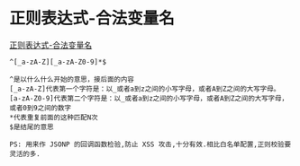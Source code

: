 # 正则表达式-合法变量名

[正则表达式-合法变量名](http://hi.baidu.com/congqian11919/item/b06878ec3bb4800c570f1d65)

```
^[_a-zA-Z][_a-zA-Z0-9]*$

^是以什么什么开始的意思，接后面的内容
[_a-zA-Z]代表第一个字符是：以_或者a到z之间的小写字母，或者A到Z之间的大写字母。
[a-zA-Z0-9]代表第二个字符是：以_或者a到z之间的小写字母，或者A到Z之间的大写字母，或者0到9之间的数字
*代表重复前面的这种匹配N次
$是结尾的意思

PS: 用来作 JSONP 的回调函数检验,防止 XSS 攻击,十分有效.相比白名单配置,正则校验要灵活的多.
```

